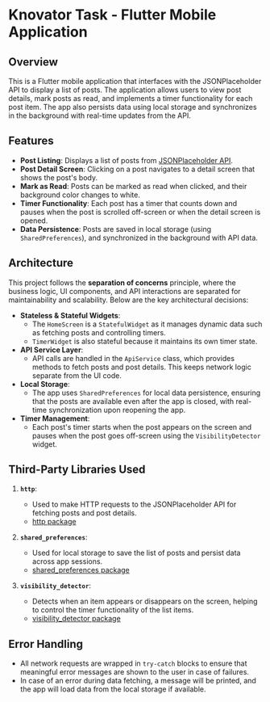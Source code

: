 # Knovator Task - Flutter Mobile Application

## Overview

This is a Flutter mobile application that interfaces with the JSONPlaceholder API to display a list of posts. The application allows users to view post details, mark posts as read, and implements a timer functionality for each post item. The app also persists data using local storage and synchronizes in the background with real-time updates from the API.

## Features

- **Post Listing**: Displays a list of posts from [JSONPlaceholder API](https://jsonplaceholder.typicode.com/posts).
- **Post Detail Screen**: Clicking on a post navigates to a detail screen that shows the post's body.
- **Mark as Read**: Posts can be marked as read when clicked, and their background color changes to white.
- **Timer Functionality**: Each post has a timer that counts down and pauses when the post is scrolled off-screen or when the detail screen is opened.
- **Data Persistence**: Posts are saved in local storage (using `SharedPreferences`), and synchronized in the background with API data.

## Architecture

This project follows the **separation of concerns** principle, where the business logic, UI components, and API interactions are separated for maintainability and scalability. Below are the key architectural decisions:

- **Stateless & Stateful Widgets**: 
  - The `HomeScreen` is a `StatefulWidget` as it manages dynamic data such as fetching posts and controlling timers.
  - `TimerWidget` is also stateful because it maintains its own timer state.
- **API Service Layer**: 
  - API calls are handled in the `ApiService` class, which provides methods to fetch posts and post details. This keeps network logic separate from the UI code.
- **Local Storage**:
  - The app uses `SharedPreferences` for local data persistence, ensuring that the posts are available even after the app is closed, with real-time synchronization upon reopening the app.
- **Timer Management**:
  - Each post's timer starts when the post appears on the screen and pauses when the post goes off-screen using the `VisibilityDetector` widget.
  
## Third-Party Libraries Used

1. **`http`**:
   - Used to make HTTP requests to the JSONPlaceholder API for fetching posts and post details.
   - [http package](https://pub.dev/packages/http)
   
2. **`shared_preferences`**:
   - Used for local storage to save the list of posts and persist data across app sessions.
   - [shared_preferences package](https://pub.dev/packages/shared_preferences)

3. **`visibility_detector`**:
   - Detects when an item appears or disappears on the screen, helping to control the timer functionality of the list items.
   - [visibility_detector package](https://pub.dev/packages/visibility_detector)

## Error Handling

- All network requests are wrapped in `try-catch` blocks to ensure that meaningful error messages are shown to the user in case of failures.
- In case of an error during data fetching, a message will be printed, and the app will load data from the local storage if available.

